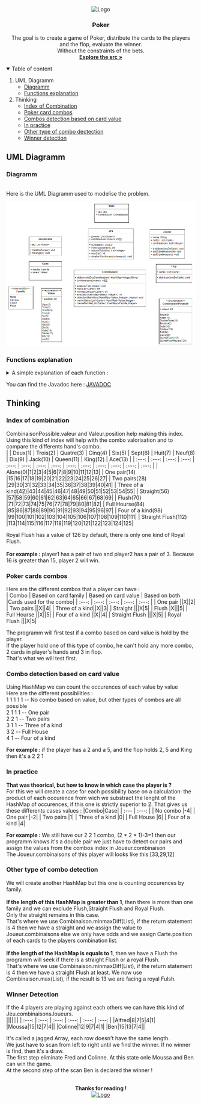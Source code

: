 <!-- INTRO -->
<p align="center">
  <img src="https://www.francestickers.com/2609-thickbox/jetons-de-poker-.jpg" alt="Logo" width="80" height="80">

  <h3 align="center">Poker</h3>

  <p align="center">
    The goal is to create a game of Poker, distribute the cards to the players and the flop, evaluate the winner.
    <br />
    Without the constraints of the bets.
    <br />
    <a href="https://github.com/CyrilPERIE/Poker/tree/main/src/Poker"><strong>Explore the src »</strong></a>
    <br />
  </p>
</p>

<!-- TABLE OF CONTENT -->
<details open="open">
  <summary>Table of content</summary><ol>
  <li>UML Diagramm
  <ul>
    <li><a href="#diagramm">Diagramm</a></li>
    <li><a href="#functions-explanation">Functions explanation</a></li>
  </ul>
  </li>
  <li>Thinking
  <ul>
    <li><a href="#index-of-combination">Index of Combination</a></li>
    <li><a href="#poker-cards-combos">Poker card combos</a></li>
    <li><a href="#combo-detection-based-on-card-value">Combos detection based on card value</a></li>
    <li><a href="#in-practice">In practice</a></li>
    <li><a href="#other-type-of-combo-detection">Other type of combo dectection</a></li>
    <li><a href="#winner-detection">Winner detection</a></li>
  </ul>
  </li>
</ol></details>

<!-- UML DIAGRAMM -->
## UML Diagramm

### Diagramm

<br />Here is the UML Diagramm used to modelise the problem.<br/>

![UML diagramm][UMLDIAGRAMM]

### Functions explanation 

<!-- FUNCTIONS USED -->
<details close="close">
  <summary>A simple explanation of each function : </summary>
  <ol>
 - Jeu.quiGagne() return the player who win the set, it calls Joueur.indexGagnant and Joueur.maxCol to help it. <br /><br />
 - Jeu.indexGagnant(int) return the index of the player that won the set, Jeu.combinaisonsJoueurs is a jagged Array that's why we send as a parameter its maximum length 
to make the function scan all the array. <br /><br />
 - Jeu.columnToList(int i) convert the i-th column of Jeu.combinaisonsJoueurs as a List of integers. <br /><br />
 - Jeu.maxCol() return the max index of column of Jeu.combinaisonsJoueurs. <br /><br />
 - Jeu.creationCombinaisonsJoueurs add all players combos in Jeu.combinaisonsJoueurs it-h row corresponds to i-th player in Jeu.joueurs. <br /><br />
 - Joueur.distribuer(JeuDeCarte) give 2 cards from JeuDeCarte.jeu to Joueur.cartes. <br /><br />
 - Joueur.addCombinaison(int) Combinaison.joueurA call this function to add the combo point to the player's combo list named Joueur.combinaisons. <br /><br />
 - Joueur.sortCombinaison() sort Joueur.combinaisons from highest value to lowest value. <br /><br />
 - Flop.distribuer(JeuDeCarte) give 3 cards from JeuDeCarte.jeu to Flop.cartes. <br /><br />
 - JeuDeCarte.creationDuJeu() create JeuDeCarte.jeu which is a card game made of 52 cards from 2 to Ace with 4 families. <br /><br />
 - JeuDeCarte.melanger() shuffle JeuDeCarte.jeu. <br /><br />
 - Combinaison.joueurA(Flop,Joueur) based on Flop.cartes and Joueur.cartes add the combos made with theses 5 cards to Joueur.combinaisons with the help of Joueur.addCombinaison(int).<br /> 
It can detect straight flush(royal or not), colors and suite, it also calls Combinaison.detectionLieeValeur(HashMap<Valeur, Integer>). <br /><br />
 - Combinaison.max(List<Carte>) return the max Carte.valeur.position from the list of Carte objects. <br /><br />
 - Combinaison.minmaxDiff(List<Carte>) return the difference between the highest Carte.valeur.position and lowest Carte.valeur.position from the list of Carte objects. <br /><br /> 
 - Combinaison.evaluator(HashMap<Valeur, Integer>) return the scenario of hand hold by the player based on a calculation explained below. <br /><br />
 - Combinaison.detectionLieeValeur(HashMap<Valeur, Integer>) handle the detection of combos based on card's value. <br /><br />
 - Combinaison.memeValeur(List<Carte>) return a hashmap that holds occurences of Carte.valeur by valeur. <br /><br />
 - Combinaison.memeFamille(List<Carte>) return a hashmap that holds occurences of Carte.famille by famille. <br /><br />
  </ol>
</details>


You can find the Javadoc here : [JAVADOC] 

<!-- THINKING -->
## Thinking

### Index of combination

CombinaisonPossible.valeur and Valeur.position help making this index. Using this kind of index will help with the combo valorisation and to compare the differents hand's combo. <br />
| | Deux(1) | Trois(2) | Quatre(3) | Cinq(4) | Six(5) | Sept(6) | Huit(7) | Neuf(8) | Dix(9) | Jack(10) | Queen(11) | King(12) | Ace(13) |
| :---:  | :---:  | :---:  | :---:  | :---:  | :---:  | :---:  | :---:  | :---:  | :---:  | :---:  | :---:  | :---:  | :---:  |
| Alone(0)|1|2|3|4|5|6|7|8|9|10|11|12|13|
| One pair(14) |15|16|17|18|19|20|21|22|23|24|25|26|27|
| Two pairs(28) |29|30|31|32|33|34|35|36|37|38|39|40|41|
| Three of a kind(42)|43|44|45|46|47|48|49|50|51|52|53|54|55|
| Straight(56) |57|58|59|60|61|62|63|64|65|66|67|68|69|
| Flush(70) |71|72|73|74|75|76|77|78|79|80|81|82|
| Full Hourse(84) |85|86|87|88|89|90|91|92|93|94|95|96|97|
| Four of a kind(98) |99|100|101|102|103|104|105|106|107|108|109|110|111|
| Straight Flush(112) |113|114|115|116|117|118|119|120|121|122|123|124|125|

Royal Flush has a value of 126 by default, there is only one kind of Royal Flush.<br /><br />
<b>For example : </b> player1 has a pair of two and player2 has a pair of 3. Because 16 is greater than 15, player 2 will win.<br />
### Poker cards combos
Here are the different combos that a player can have : <br />
| Combo | Based on card family | Based on card value | Based on both |Cards used for the combo|
| :---:  | :---:  | :---:  | :---:  | :---: |
| One pair ||X||2|
| Two pairs ||X||4|
| Three of a kind||X||3|
| Straight |||X|5|
| Flush |X|||5|
| Full Hourse ||X||5|
| Four of a kind ||X||4|
| Straight Flush |||X|5|
| Royal Flush |||X|5|

The programm will first test if a combo based on card value is hold by the player. <br />
If the player hold one of this type of combo, he can't hold any more combo, 2 cards in player's hands and 3 in flop. <br /> 
That's what we will test first. <br />

### Combo detection based on card value
Using HashMap we can count the occurences of each value by value <br />
Here are the different possibilities : <br />
1 1 1 1 1 -- No combo based on value, but other types of combos are all possible <br />
2 1 1 1   -- One pair <br />
2 2 1     -- Two pairs <br />
3 1 1     -- Three of a kind <br />
3 2       -- Full House <br />
4 1       -- Four of a kind <br />


<b>For example : </b> if the player has a 2 and a 5, and the flop holds 2, 5 and King then it's a 2 2 1

### In practice

<b>That was theorical, but how to know in which case the player is ?</b><br />
For this we will create a case for each possibility base on a calculation: the product of each occurence from wich we substract the lenght of the HashMap of occurences, if this one is strictly superior to 2. That gives us these differents cases values : 
|Combo|Case| 
| :---  | :---: |
| No combo |-4|
| One pair |-2|
| Two pairs |1|
| Three of a kind |0|
| Full House |6|
| Four of a kind |4|

<b> For example : </b> We still have our 2 2 1 combo, (2 * 2 * 1)-3=1 then our programm knows it's a double pair we just have to detect our pairs and assign the values from the 
combos index in Joueur.combinaison<br />
The Joueur.combinaisons of this player will looks like this [33,29,12]

### Other type of combo detection

We will create another HashMap but this one is counting occurences by family. <br /><br />
<b>If the length of this HashMap is greater than 1</b>, then there is more than one family and we can exclude Flush,Straight Flush and Royal Flush. <br />
Only the straight remains in this case.<br />
That's where we use Combinaison.minmaxDiff(List<Carte>), if the return statement is 4 then we have a straight and we assign the value to Joueur.combinaisons else we only have odds and we assign Carte.position of each cards to the players combination list.<br /><br />
<b>If the length of the HashMap is equals to 1</b>, then we have a Flush the programm will seek if there is a straight Flush or a royal Flush. <br />
That's where we use Combinaison.minmaxDiff(List<Carte>), if the return statement is 4 then we have a straight Flush at least.
We now use Combinaison.max(List<Carte>), if the result is 13 we are facing a royal Fulsh.


### Winner Detection

If the 4 players are playing against each others we can have this kind of Jeu.combinaisonsJoueurs.<br />
||||||| 
| :---: | :---: | :---: | :---: | :---: | :---: |
|Alfred|8|7|5|4|1|
|Moussa|15|12|7|4||
|Colinne|12|9|7|4|1|
|Ben|15|13|7|4||

It's called a jagged Array, each row doesn't have the same length. <br />
We just have to scan from left to right until we find the winner. If no winner is find, then it's a draw.<br />
The first step eliminate Fred and Colinne. At this state onle Moussa and Ben can win the game. <br />
At the second step of the scan Ben is declared the winner ! <br /><br />

<p align="center">
<b>Thanks for reading !</b><br/>
  <a href="#poker">
    <img src="https://image.freepik.com/icones-gratuites/fleche-vers-haut-epaisseur_318-8345.jpg" alt="Logo" width="40" height="40">
  </a>
</p>

<!-- LINKS -->
[UMLDIAGRAMM]: images/UML.PNG
[JAVADOC]: doc/index.html
